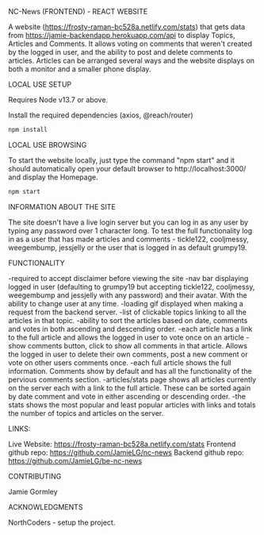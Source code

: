 NC-News (FRONTEND) - REACT WEBSITE

A website (https://frosty-raman-bc528a.netlify.com/stats) that gets data from https://jamie-backendapp.herokuapp.com/api to display Topics, Articles and Comments. It allows voting on comments that weren't created by the logged in user, and the ability to post and delete comments to articles. Articles can be arranged several ways and the website displays on both a monitor and a smaller phone display.

LOCAL USE SETUP

Requires Node v13.7 or above.

Install the required dependencies (axios, @reach/router)

```bash
npm install
```

LOCAL USE BROWSING

To start the website locally, just type the command "npm start" and it should automatically open your default browser to http://localhost:3000/ and display the Homepage.

```bash
npm start
```

INFORMATION ABOUT THE SITE

The site doesn't have a live login server but you can log in as any user by typing any password over 1 character long.
To test the full functionality log in as a user that has made articles and comments - tickle122, cooljmessy, weegembump, jessjelly or the user that is logged in as default grumpy19.

FUNCTIONALITY

-required to accept disclaimer before viewing the site
-nav bar displaying logged in user (defaulting to grumpy19 but accepting tickle122, cooljmessy, weegembump and jessjelly with any password) and their avatar. With the ability to change user at any time.
-loading gif displayed when making a request from the backend server.
-list of clickable topics linking to all the articles in that topic.
-ability to sort the articles based on date, comments and votes in both ascending and descending order.
-each article has a link to the full article and allows the logged in user to vote once on an article
-show comments button, click to show all comments in that article. Allows the logged in user to delete their own comments, post a new comment or vote on other users comments once.
-each full article shows the full information. Comments show by default and has all the functionality of the pervious comments section.
-articles/stats page shows all articles currently on the server each with a link to the full article. These can be sorted again by date comment and vote in either ascending or descending order.
-the stats shows the most popular and least popular articles with links and totals the number of topics and articles on the server.

LINKS:

Live Website: https://frosty-raman-bc528a.netlify.com/stats
Frontend github repo: https://github.com/JamieLG/nc-news
Backend github repo: https://github.com/JamieLG/be-nc-news

CONTRIBUTING

Jamie Gormley

ACKNOWLEDGMENTS

NorthCoders - setup the project.
